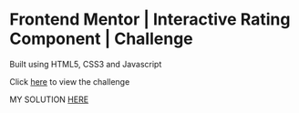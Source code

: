 # Frontend Mentor | Interactive Rating Component | Challenge

Built using HTML5, CSS3 and Javascript

Click [here](https://www.frontendmentor.io/challenges/interactive-rating-component-koxpeBUmI/hub) to view the challenge

MY SOLUTION [HERE](https://aussenseiter13.github.io/frontend-mentor-interactive-rating-component/)

